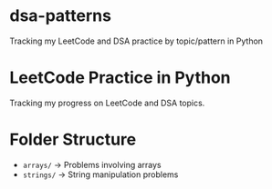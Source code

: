 # dsa-patterns
Tracking my LeetCode and DSA practice by topic/pattern in Python
# LeetCode Practice in Python

Tracking my progress on LeetCode and DSA topics.

# Folder Structure

- `arrays/` → Problems involving arrays
- `strings/` → String manipulation problems
